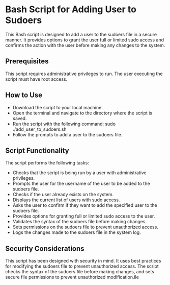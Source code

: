 
# Bash Script for Adding User to Sudoers
This Bash script is designed to add a user to the sudoers file in a secure manner. It provides options to grant the user full or limited sudo access and confirms the action with the user before making any changes to the system.

## Prerequisites
This script requires administrative privileges to run. The user executing the script must have root access.

## How to Use
* Download the script to your local machine.
* Open the terminal and navigate to the directory where the script is saved.
* Run the script with the following command: sudo ./add_user_to_sudoers.sh
* Follow the prompts to add a user to the sudoers file.

## Script Functionality
The script performs the following tasks:

* Checks that the script is being run by a user with administrative privileges.
* Prompts the user for the username of the user to be added to the sudoers file.
* Checks if the user already exists on the system.
* Displays the current list of users with sudo access.
* Asks the user to confirm if they want to add the specified user to the sudoers file.
* Provides options for granting full or limited sudo access to the user.
* Validates the syntax of the sudoers file before making changes.
* Sets permissions on the sudoers file to prevent unauthorized access.
* Logs the changes made to the sudoers file in the system log.

## Security Considerations
This script has been designed with security in mind. It uses best practices for modifying the sudoers file to prevent unauthorized access. The script checks the syntax of the sudoers file before making changes, and sets secure file permissions to prevent unauthorized modification.ile

